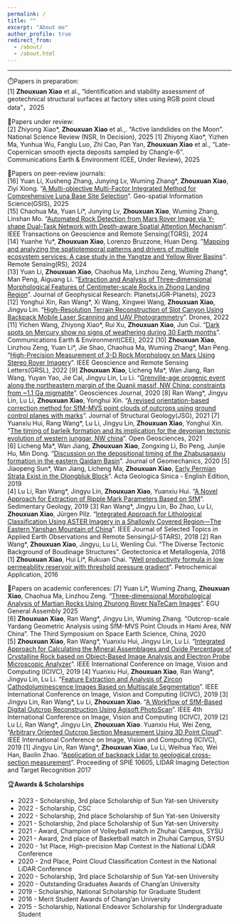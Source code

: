 ```yaml
---
permalink: /
title: ""
excerpt: "About me"
author_profile: true
redirect_from: 
  - /about/
  - /about.html
---
```


________________________________________________________________________________________________________
⏱️Papers in preparation:  
[1] **Zhouxuan Xiao** et al., “Identification and stability assessment of geotechnical structural surfaces at factory sites using RGB point cloud data”，2025

🥐Papers under review:  
[2] Zhiyong Xiao*, **Zhouxuan Xiao** et al.,. “Active landslides on the Moon”. National Science Review (NSR, In Decision), 2025
[1] Zhiyong Xiao*, Yizhen Ma, Yunhua Wu, Fanglu Luo, Zhi Cao, Pan Yan, **Zhouxuan Xiao** et al., “Late-Copernican smooth ejecta deposits sampled by Chang’e-6”. Communications Earth & Environment (CEE, Under Review), 2025

📰Papers on peer-review journals:  
[16] Yuan Li, Xusheng Zhang, Junying Lv, Wuming Zhang*, **Zhouxuan Xiao**, Ziyi Xiong. “[A Multi-objective Multi-Factor Integrated Method for Comprehensive Luna Base Site Selection](https://doi.org/10.1080/10095020.2025.2495682)”. Geo-spatial Information Science(GSIS), 2025<br>
[15] Chaohua Ma, Yuan Li*, Junying Lv, **Zhouxuan Xiao**, Wuming Zhang, Linshan Mo. “[Automated Rock Detection from Mars Rover Image via Y-shape Dual-Task Network with Depth-aware Spatial Attention Mechanism](https://doi.org/10.1109/TGRS.2024.3371684)”. IEEE Transactions on Geoscience and Remote Sensing(TGRS), 2024 <br>
[14] Yuanhe Yu*, **Zhouxuan Xiao**, Lorenzo Bruzzone, Huan Deng. "[Mapping and analyzing the spatiotemporal patterns and drivers of multiple ecosystem services: A case study in the Yangtze and Yellow River Basins](https://doi.org/10.3390/rs16020411)". Remote Sensing(RS), 2024 <br>
[13] Yuan Li, **Zhouxuan Xiao**, Chaohua Ma, Linzhou Zeng, Wuming Zhang*, Man Peng, Aiguang Li. “[Extraction and Analysis of Three-dimensional Morphological Features of Centimeter-scale Rocks in Zhong Landing Region](https://doi.org/10.1029/2022JE007656)”. Journal of Geophysical Research: Planets(JGR-Planets), 2023 <br>
[12] Yonghui Xin, Ran Wang*, Xi Wang, Xingwei Wang, **Zhouxuan Xiao**, Jingyu Lin. “[High-Resolution Terrain Reconstruction of Slot Canyon Using Backpack Mobile Laser Scanning and UAV Photogrammetry](https://doi.org/10.3390/drones6120429)”. Drones, 2022 
[11] Yichen Wang, Zhiyong Xiao*, Rui Xu, **Zhouxuan Xiao**, Jun Cui. “[Dark spots on Mercury show no signs of weathering during 30 Earth months](https://doi.org/10.1038/s43247-022-00634-z)”. Communications Earth & Environment(CEE), 2022 
[10] **Zhouxuan Xiao**, Linzhou Zeng, Yuan Li*, Jie Shao, Chaohua Ma, Wuming Zhang*, Man Peng. “[High-Precision Measurement of 3-D Rock Morphology on Mars Using Stereo Rover Imagery](https://doi.org/10.1109/LGRS.2022.3154629)”. IEEE Geoscience and Remote Sensing Letters(GRSL), 2022
[9] **Zhouxuan Xiao**, Licheng Ma*, Wan Jiang, Ran Wang, Yuyan Yao, Jie Cai, Jingyu Lin, Lu Li. “[Grenville-age orogenic event along the northeastern margin of the Quanji massif, NW China: constraints from ~1.1 Ga migmatite](https://doi.org/10.1007/s12303-019-0033-8)”. Geosciences Journal, 2020
[8] Ran Wang*, Jingyu Lin, Lu Li, **Zhouxuan Xiao**, Yonghui Xin. “[A revised orientation-based correction method for SfM-MVS point clouds of outcrops using ground control planes with marks](https://doi.org/10.1016/j.jsg.2020.104266)”. Journal of Structural Geology(JSG), 2021
[7] Yuanxiu Hui, Rang Wang*, Lu Li, Jingyu Lin, **Zhouxuan Xiao**, Yonghui Xin. “[The timing of barleik formation and its implication for the devonian tectonic evolution of western junggar, NW china]( https://doi.org/10.1515/geo-2020-0229)”. Open Geosciences, 2021  
[6] Licheng Ma*, Wan Jiang, **Zhouxuan Xiao**, Zongxing Li, Bo Peng, Junjie Hu, Min Dong. “[Discussion on the depositional timing of the Zhabusagaxiu formation in the eastern Qaidam Basin](https://doi.org/10.12090/j.issn.1006-6616.2020.26.06.077)”. Journal of Geomechanics, 2020 
[5] Jiaopeng Sun*, Wan Jiang, Licheng Ma, **Zhouxuan Xiao**, [Early Permian Strata Exist in the Olongbluk Block](https://doi.org/10.1111/1755-6724.13786)”. Acta Geologica Sinica - English Edition, 2019  
[4] Lu Li, Ran Wang*, Jingyu Lin, **Zhouxuan Xiao**, Yuanxiu Hui. “[A Novel Approach for Extraction of Ripple Mark Parameters Based on SfM](https://doi.org/10.1016/j.sedgeo.2019.105523)”. Sedimentary Geology, 2019 
[3] Ran Wang*, Jingyu Lin, Bo Zhao, Lu Li, **Zhouxuan Xiao**, Jürgen Pilz. “[Integrated Approach for Lithological Classification Using ASTER Imagery in a Shallowly Covered Region—The Eastern Yanshan Mountain of China](https://doi.org/10.1109/JSTARS.2018.2879493)”. IEEE Journal of Selected Topics in Applied Earth Observations and Remote Sensing(J-STARS), 2018
[2] Ran Wang*, **Zhouxuan Xiao**, Jingyu, Lu Li, Wenling Cui. “The Diverse Tectonic Background of Boudinage Structures”. Geotectonica et Metallogenia, 2018
[1] **Zhouxuan Xiao**, Hui Li*, Rukuan Chai. “[Well productivity formula in low permeability reservoir with threshold pressure gradient](https://doi.org/10.3969/j.issn.1673-5285.2016.09.009)”. Petrochemical Application, 2016

📃Papers on academic conferences:
[7] Yuan Li*, Wuming Zhang, **Zhouxuan Xiao**, Chaohua Ma, Linzhou Zeng. “[Three-dimensional Morphological Analysis of Martian Rocks Using Zhurong Rover NaTeCam Images](https://meetingorganizer.copernicus.org/EGU25/EGU25-5847.html)”. EGU General Assembly 2025  
[6] **Zhouxuan Xiao**, Ran Wang*, Jingyu Lin, Wuming Zhang. “Outcrop-scale Yardang Geometric Analysis using SfM-MVS Point Clouds in Hami Area, NW China”. The Third Symposium on Space Earth Science, China, 2020  
[5] **Zhouxuan Xiao**, Ran Wang*, Yuanxiu Hui, Jingyu Lin, Lu Li. “[Integrated Approach for Calculating the Mineral Assemblages and Oxide Percentage of Crystalline Rock based on Object-Based Image Analysis and Electron Probe Microscopic Analyzer](https://doi.org/10.1109/ICIVC47709.2019.8981017)”. IEEE International Conference on Image, Vision and Computing (ICIVC), 2019
[4] Yuanxiu Hui, **Zhouxuan Xiao**, Ran Wang*, Jingyu Lin, Lu Li. “[Feature Extraction and Analysis of Zircon Cathodoluminescence Images Based on Multiscale Segmentation](https://doi.org/10.1109/ICIVC47709.2019.8980954)”. IEEE International Conference on Image, Vision and Computing (ICIVC), 2019
[3] Jingyu Lin, Ran Wang*, Lu Li, **Zhouxuan Xiao**. “[A Workflow of SfM-Based Digital Outcrop Reconstruction Using Agisoft PhotoScan](https://doi.org/10.1109/ICIVC47709.2019.8980982)”. IEEE 4th International Conference on Image, Vision and Computing (ICIVC), 2019
[2] Lu Li, Ran Wang*, Jingyu Lin, **Zhouxuan Xiao**. Yuanxiu Hui, Wei Zeng, “[Arbitrary Oriented Outcrop Section Measurement Using 3D Point Cloud](https://doi.org/10.1109/ICIVC47709.2019.8981331)”. IEEE International Conference on Image, Vision and Computing (ICIVC), 2019
[1] Jingyu Lin, Ran Wang*, **Zhouxuan Xiao**, Lu Li, Weihua Yao, Wei Han, Baolin Zhao. “[Application of backpack Lidar to geological cross-section measurement](https://doi.org/10.1117/12.2295060)”. Proceeding of SPIE 10605, LIDAR Imaging Detection and Target Recognition 2017 


🏆**Awards & Scholarships**  
* 2023 - Scholarship, 3rd place Scholarship of Sun Yat-sen University
* 2022 - Scholarship, CSC
* 2022 - Scholarship, 2nd place Scholarship of Sun Yat-sen University
* 2021 - Scholarship, 2nd place Scholarship of Sun Yat-sen University
* 2021 - Award, Champion of Volleyball match in Zhuhai Campus, SYSU
* 2021 - Award, 2nd place of Basketball match in Zhuhai Campus, SYSU
* 2020 - 1st Place, High-precision Map Contest in the National LiDAR Conference
* 2020 - 2nd Place, Point Cloud Classification Contest in the National LiDAR Conference
* 2020 - Scholarship, 3rd place Scholarship of Sun Yat-sen University
* 2020 - Outstanding Graduates Awards of Chang’an University
* 2019 - Scholarship, National Scholarship for Graduate Student
* 2016 - Merit Student Awards of Chang’an University
* 2015 - Scholarship, National Endeavor Scholarship for Undergraduate Student
